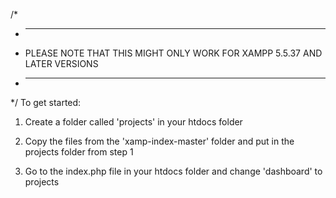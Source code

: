 /*
 * ----------------------------------------------------------------------------------------
 *  PLEASE NOTE THAT THIS MIGHT ONLY WORK FOR XAMPP 5.5.37 AND LATER VERSIONS 
 * ----------------------------------------------------------------------------------------
 */
To get started:

1. Create a folder called 'projects' in your htdocs folder

2. Copy the files from the 'xamp-index-master' folder and put in the projects folder from step 1

3. Go to the index.php file in your htdocs folder and change 'dashboard' to projects